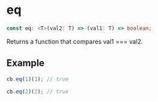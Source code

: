 # eq

```ts
const eq: <T>(val2: T) => (val1: T) => boolean;
```

Returns a function that compares val1 === val2.

## Example

```ts
cb.eq(1)(1); // true
```

```ts
cb.eq(2)(2); // true
```
